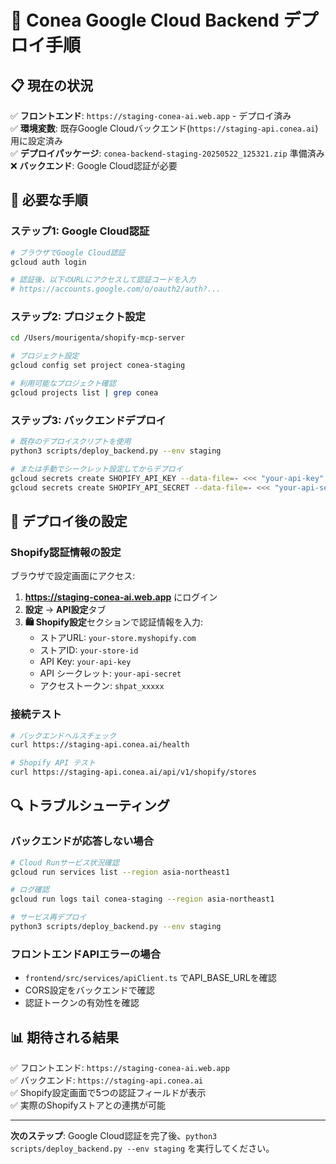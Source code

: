 # 🚀 Conea Google Cloud Backend デプロイ手順

## 📋 現在の状況

✅ **フロントエンド**: `https://staging-conea-ai.web.app` - デプロイ済み  
✅ **環境変数**: 既存Google Cloudバックエンド(`https://staging-api.conea.ai`)用に設定済み  
✅ **デプロイパッケージ**: `conea-backend-staging-20250522_125321.zip` 準備済み  
❌ **バックエンド**: Google Cloud認証が必要  

## 🔧 必要な手順

### ステップ1: Google Cloud認証

```bash
# ブラウザでGoogle Cloud認証
gcloud auth login

# 認証後、以下のURLにアクセスして認証コードを入力
# https://accounts.google.com/o/oauth2/auth?...
```

### ステップ2: プロジェクト設定

```bash
cd /Users/mourigenta/shopify-mcp-server

# プロジェクト設定
gcloud config set project conea-staging

# 利用可能なプロジェクト確認
gcloud projects list | grep conea
```

### ステップ3: バックエンドデプロイ

```bash
# 既存のデプロイスクリプトを使用
python3 scripts/deploy_backend.py --env staging

# または手動でシークレット設定してからデプロイ
gcloud secrets create SHOPIFY_API_KEY --data-file=- <<< "your-api-key"
gcloud secrets create SHOPIFY_API_SECRET --data-file=- <<< "your-api-secret"
```

## 🎯 デプロイ後の設定

### Shopify認証情報の設定

ブラウザで設定画面にアクセス:
1. **https://staging-conea-ai.web.app** にログイン
2. **設定** → **API設定**タブ
3. **🛍️ Shopify設定**セクションで認証情報を入力:
   - ストアURL: `your-store.myshopify.com`
   - ストアID: `your-store-id`
   - API Key: `your-api-key`
   - API シークレット: `your-api-secret`
   - アクセストークン: `shpat_xxxxx`

### 接続テスト

```bash
# バックエンドヘルスチェック
curl https://staging-api.conea.ai/health

# Shopify API テスト
curl https://staging-api.conea.ai/api/v1/shopify/stores
```

## 🔍 トラブルシューティング

### バックエンドが応答しない場合

```bash
# Cloud Runサービス状況確認
gcloud run services list --region asia-northeast1

# ログ確認
gcloud run logs tail conea-staging --region asia-northeast1

# サービス再デプロイ
python3 scripts/deploy_backend.py --env staging
```

### フロントエンドAPIエラーの場合

- `frontend/src/services/apiClient.ts` でAPI_BASE_URLを確認
- CORS設定をバックエンドで確認
- 認証トークンの有効性を確認

## 📊 期待される結果

✅ フロントエンド: `https://staging-conea-ai.web.app`  
✅ バックエンド: `https://staging-api.conea.ai`  
✅ Shopify設定画面で5つの認証フィールドが表示  
✅ 実際のShopifyストアとの連携が可能  

---

**次のステップ**: Google Cloud認証を完了後、`python3 scripts/deploy_backend.py --env staging` を実行してください。